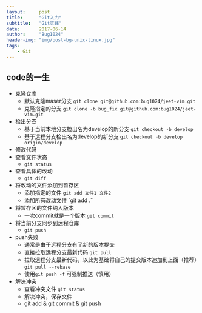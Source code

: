 ```yaml
---
layout:     post
title:      "Git入门"
subtitle:   "Git实践"
date:       2017-06-14
author:     "Bug1024"
header-img: "img/post-bg-unix-linux.jpg"
tags:
    - Git
---
```


## code的一生
* 克隆仓库
    * 默认克隆maser分支 `git clone git@github.com:bug1024/jeet-vim.git`
    * 克隆指定的分支 `git clone -b bug_fix git@github.com:bug1024/jeet-vim.git`
* 检出分支
    * 基于当前本地分支检出名为develop的新分支 `git checkout -b develop`
    * 基于远程分支检出名为develop的新分支 `git checkout -b develop origin/develop`
* 修改代码
* 查看文件状态
    * `git status`
* 查看具体的改动
    * `git diff`
* 将改动的文件添加到暂存区
    * 添加指定的文件 `git add 文件1 文件2`
    * 添加所有改动文件 `git add .``
* 将暂存区的文件纳入版本
    * 一次commit就是一个版本 `git commit`
* 将当前分支同步到远程仓库
    * `git push`
* push失败
    * 通常是由于远程分支有了新的版本提交
    * 直接拉取远程分支最新代码 `git pull`
    * 拉取远程分支最新代码，以此为基础将自己的提交版本追加到上面（推荐）`git pull --rebase`
    * 使用`git push -f` 可强制推送（慎用）
* 解决冲突
    * 查看冲突文件 `git status`
    * 解决冲突，保存文件
    * git add & git commit & git push


